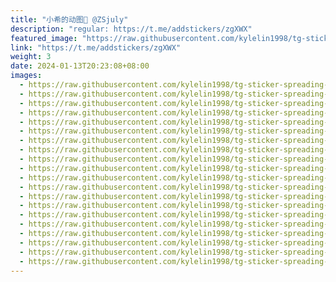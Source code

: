 ```yaml
---
title: "小希的动图🥰 @ZSjuly"
description: "regular: https://t.me/addstickers/zgXWX"
featured_image: "https://raw.githubusercontent.com/kylelin1998/tg-sticker-spreading-worldwide-images/main/img/df3eb267-7405-4e65-aad0-8f29462a5090.jpg"
link: "https://t.me/addstickers/zgXWX"
weight: 3
date: 2024-01-13T20:23:08+08:00
images:
  - https://raw.githubusercontent.com/kylelin1998/tg-sticker-spreading-worldwide-images/main/img/df3eb267-7405-4e65-aad0-8f29462a5090.jpg
  - https://raw.githubusercontent.com/kylelin1998/tg-sticker-spreading-worldwide-images/main/img/99afab2d-f6a6-43e0-9362-5e8acc2b052f.jpg
  - https://raw.githubusercontent.com/kylelin1998/tg-sticker-spreading-worldwide-images/main/img/7e4cca2e-92a2-4de9-8d78-6fcda20672c8.jpg
  - https://raw.githubusercontent.com/kylelin1998/tg-sticker-spreading-worldwide-images/main/img/a3f6629c-cf70-43f2-b89c-70735d905260.jpg
  - https://raw.githubusercontent.com/kylelin1998/tg-sticker-spreading-worldwide-images/main/img/e554e146-3c2a-4474-9dff-923cde46c184.jpg
  - https://raw.githubusercontent.com/kylelin1998/tg-sticker-spreading-worldwide-images/main/img/a1726c18-8f4d-4f0e-9a22-8d2b8df6c326.jpg
  - https://raw.githubusercontent.com/kylelin1998/tg-sticker-spreading-worldwide-images/main/img/5d94419b-a501-4770-bfa8-4b5c02a4ed18.jpg
  - https://raw.githubusercontent.com/kylelin1998/tg-sticker-spreading-worldwide-images/main/img/17c5578b-d5ef-47bb-8a14-7d110c5e7208.jpg
  - https://raw.githubusercontent.com/kylelin1998/tg-sticker-spreading-worldwide-images/main/img/f9977c09-46a7-4fdc-a3c3-52ede2078483.jpg
  - https://raw.githubusercontent.com/kylelin1998/tg-sticker-spreading-worldwide-images/main/img/025c8175-aa7d-4f7e-9367-0f96452277c5.jpg
  - https://raw.githubusercontent.com/kylelin1998/tg-sticker-spreading-worldwide-images/main/img/1e14007a-720a-419a-9eb6-cd37897d736d.jpg
  - https://raw.githubusercontent.com/kylelin1998/tg-sticker-spreading-worldwide-images/main/img/6d6861ba-04ec-486e-b0b7-0720c22ccbcd.jpg
  - https://raw.githubusercontent.com/kylelin1998/tg-sticker-spreading-worldwide-images/main/img/0fc2fafb-993f-456d-b608-37db8588b961.jpg
  - https://raw.githubusercontent.com/kylelin1998/tg-sticker-spreading-worldwide-images/main/img/92e9106a-31cc-469a-a1b8-e1c5f11ee048.jpg
  - https://raw.githubusercontent.com/kylelin1998/tg-sticker-spreading-worldwide-images/main/img/f6b5e27f-00ba-42cb-a246-c223f6be9b56.jpg
  - https://raw.githubusercontent.com/kylelin1998/tg-sticker-spreading-worldwide-images/main/img/519d15a5-15ac-412b-8699-9c76db2286c8.jpg
  - https://raw.githubusercontent.com/kylelin1998/tg-sticker-spreading-worldwide-images/main/img/efc08d58-d3f4-459e-a563-b3ed39a778c1.jpg
  - https://raw.githubusercontent.com/kylelin1998/tg-sticker-spreading-worldwide-images/main/img/610fba5d-3031-40ec-9033-12b67e74027a.jpg
  - https://raw.githubusercontent.com/kylelin1998/tg-sticker-spreading-worldwide-images/main/img/c5292de3-3115-41dd-94cb-fb026ea215b5.jpg
  - https://raw.githubusercontent.com/kylelin1998/tg-sticker-spreading-worldwide-images/main/img/513039bc-df62-4978-9575-6732e31cd395.jpg
---
```

